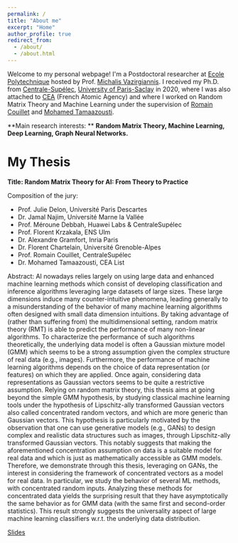 ```yaml
---
permalink: /
title: "About me"
excerpt: "Home"
author_profile: true
redirect_from: 
  - /about/
  - /about.html
---
```


Welcome to my personal webpage! I'm a Postdoctoral researcher at [Ecole Polytechnique](https://www.polytechnique.edu/en) hosted by Prof. [Michalis Vazirgiannis](http://www.lix.polytechnique.fr/Labo/Michalis.Vazirgiannis/). I received my Ph.D. from [Centrale-Supélec](https://www.centralesupelec.fr/), [University of Paris-Saclay](https://www.universite-paris-saclay.fr/en) in 2020, where I was also attached to [CEA](http://www.cea.fr/) (French Atomic Agency) and where I worked on Random Matrix Theory and Machine Learning under the supervision of [Romain Couillet](https://romaincouillet.hebfree.org/) and [Mohamed Tamaazousti](http://mohamed-tamaazousti.com/).

**Main research interests: **
**Random Matrix Theory, Machine Learning, Deep Learning, Graph Neural Networks.**

My Thesis
======
**Title: Random Matrix Theory for AI: From Theory to Practice**

Composition of the jury:
- Prof. Julie Delon, Université Paris Descartes
- Dr. Jamal Najim, Université Marne la Vallée
- Prof. Méroune Debbah, Huawei Labs & CentraleSupélec
- Prof. Florent Krzakala, ENS Ulm
- Dr. Alexandre Gramfort, Inria Paris
- Dr. Florent Chartelain, Université Grenoble-Alpes
- Prof. Romain Couillet, CentraleSupélec
- Dr. Mohamed Tamaazousti, CEA List

Abstract: AI nowadays relies largely on using large data and enhanced machine learning methods which consist of developing classification and inference algorithms leveraging large datasets of large sizes. These large dimensions induce many counter-intuitive phenomena, leading generally to a misunderstanding of the behavior of many machine learning algorithms often designed with small data dimension intuitions. By taking advantage of (rather than suffering from) the multidimensional setting, random matrix theory (RMT) is able to predict the performance of many non-linear algorithms. To characterize the performance of such algorithms theoretically, the underlying data model is often a Gaussian mixture model (GMM) which seems to be a strong assumption given the complex structure of real data (e.g., images). Furthermore, the performance of machine learning algorithms depends on the choice of data representation (or features) on which they are applied. Once again, considering data representations as Gaussian vectors seems to be quite a restrictive assumption. Relying on random matrix theory, this thesis aims at going beyond the simple GMM hypothesis, by studying classical machine learning tools under the hypothesis of Lipschitz-ally transformed Gaussian vectors also called concentrated random vectors, and which are more generic than Gaussian vectors. This hypothesis is particularly motivated by the observation that one can use generative models (e.g., GANs) to design complex and realistic data structures such as images, through Lipschitz-ally transformed Gaussian vectors. This notably suggests that making the aforementioned concentration assumption on data is a suitable model for real data and which is just as mathematically accessible as GMM models. Therefore, we demonstrate through this thesis, leveraging on GANs, the interest in considering the framework of concentrated vectors as a model for real data. In particular, we study the behavior of several ML methods, with concentrated random inputs. Analyzing these methods for concentrated data yields the surprising result that they have asymptotically the same behavior as for GMM data (with the same first and second-order statistics). This result strongly suggests the universality aspect of large machine learning classifiers w.r.t. the underlying data distribution.

[Slides](link)



